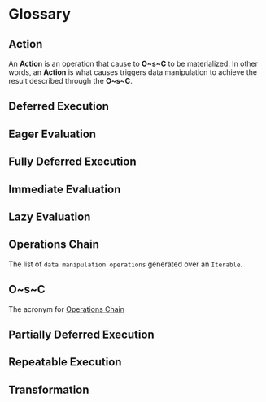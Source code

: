 # Glossary

## Action

An **Action** is an operation that cause to **O~s~C** to be materialized. In other words, an **Action** is what causes triggers data manipulation to achieve the result described through the **O~s~C**.

## Deferred Execution

## Eager Evaluation

## Fully Deferred Execution

## Immediate Evaluation

## Lazy Evaluation

## Operations Chain

The list of `data manipulation operations` generated over an `Iterable`.

## O~s~C

The acronym for [Operations Chain](#operations-chain)

## Partially Deferred Execution

## Repeatable Execution

## Transformation
